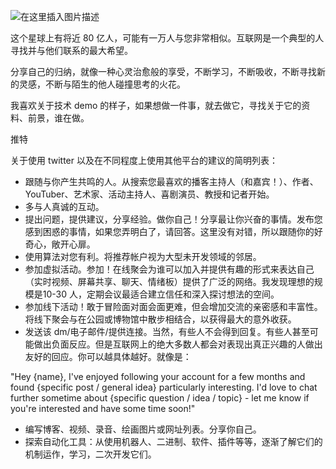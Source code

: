 ![在这里插入图片描述](https://i-blog.csdnimg.cn/blog_migrate/e726791bb467a808c12c187bf274eabd.gif#pic_center)



这个星球上有将近 80 亿人，可能有一万人与您非常相似。互联网是一个典型的人寻找并与他们联系的最大希望。

分享自己的归纳，就像一种心灵治愈般的享受，不断学习，不断吸收，不断寻找新的灵感，不断与陌生的他人碰撞思考的火花。

我喜欢关于技术 demo 的样子，如果想做一件事，就去做它，寻找关于它的资料、前景，谁在做。

推特

关于使用 twitter 以及在不同程度上使用其他平台的建议的简明列表：

 - 跟随与你产生共鸣的人。从搜索您最喜欢的播客主持人（和嘉宾！）、作者、YouTuber、艺术家、活动主持人、喜剧演员、教授和记者开始。
 - 多与人真诚的互动。
 - 提出问题，提供建议，分享经验。做你自己！分享最让你兴奋的事情。发布您感到困惑的事情，如果您弄明白了，请回答。这里没有对错，所以跟随你的好奇心，敞开心扉。
 - 使用算法对您有利。将推荐帐户视为大型未开发领域的邻居。
 - 参加虚拟活动。参加！在线聚会为谁可以加入并提供有趣的形式来表达自己（实时视频、屏幕共享、聊天、情绪板）提供了广泛的网络。我发现理想的规模是10-30 人，定期会议最适合建立信任和深入探讨想法的空间。
 - 参加线下活动！敢于冒险面对面会面更难，但会增加交流的亲密感和丰富性。将线下聚会与在公园或博物馆中散步相结合，以获得最大的意外收获。
 - 发送该 dm/电子邮件/提供连接。当然，有些人不会得到回复。有些人甚至可能做出负面反应。但是互联网上的绝大多数人都会对表现出真正兴趣的人做出友好的回应。你可以越具体越好。就像是：


"Hey {name}, I've enjoyed following your account for a few months and found {specific post / general idea} particularly interesting. I'd love to chat further sometime about {specific question / idea / topic} - let me know if you're interested and have some time soon!"

 - 编写博客、视频、录音、绘画图片或网址列表。分享你自己。
 - 探索自动化工具：从使用机器人、二进制、软件、插件等等，逐渐了解它们的机制运作，学习，二次开发它们。

